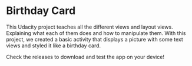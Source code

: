 # Birthday Card
 This Udacity project teaches all the different views and layout views. Explaining what each of them does and how to manipulate them. With this project, we created a basic activity that displays a picture with some text views and styled it like a birthday card.

Check the releases to download and test the app on your device!
